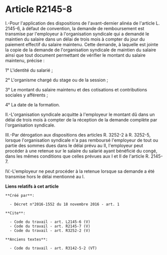 # Article R2145-8

I.-Pour l'application des dispositions de l'avant-dernier alinéa de l'article L. 2145-6, à défaut de convention, la demande
de remboursement est transmise par l'employeur à l'organisation syndicale qui a demandé le maintien du salaire dans un délai
de trois mois à compter du jour du paiement effectif du salaire maintenu. Cette demande, à laquelle est jointe la copie de la
demande de l'organisation syndicale de maintien du salaire ainsi que tout document permettant de vérifier le montant du
salaire maintenu, précise : 

1° L'identité du salarié ; 

2° L'organisme chargé du stage ou de la session ; 

3° Le montant du salaire maintenu et des cotisations et contributions sociales y afférents ; 

4° La date de la formation. 

II.-L'organisation syndicale acquitte à l'employeur le montant dû dans un délai de trois mois à compter de la réception de la
demande complète par l'organisation syndicale. 

III.-Par dérogation aux dispositions des articles R. 3252-2 à R. 3252-5, lorsque l'organisation syndicale n'a pas remboursé
l'employeur de tout ou partie des sommes dues dans le délai prévu au II, l'employeur peut procéder à une retenue sur le
salaire du salarié ayant bénéficié du congé, dans les mêmes conditions que celles prévues aux I et II de l'article R.
2145-7. 

IV.-L'employeur ne peut procéder à la retenue lorsque sa demande a été transmise hors le délai mentionné au I.

**Liens relatifs à cet article**

	**Créé par**:

	  - Décret n°2016-1552 du 18 novembre 2016 - art. 1

	**Cite**:

	  - Code du travail - art. L2145-6 (V)
	  - Code du travail - art. R2145-7 (V)
	  - Code du travail - art. R3252-2 (V)

	**Anciens textes**:

	  - Code du travail - art. R3142-5-2 (VT)
